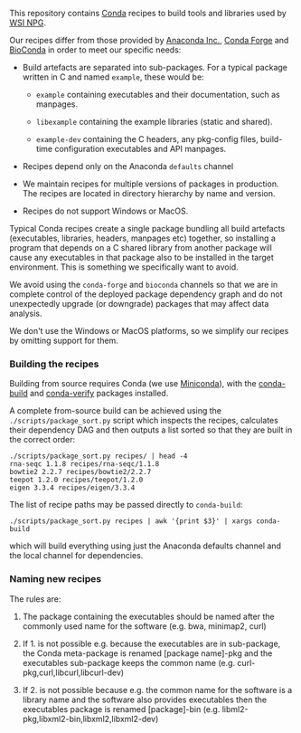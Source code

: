 This repository contains [Conda](https://conda.io) recipes to build
tools and libraries used by [WSI NPG](https://github.com/wtsi-npg).

Our recipes differ from those provided by
[Anaconda Inc.](https://github.com/AnacondaRecipes),
[Conda Forge](https://conda-forge.org) and
[BioConda](https://bioconda.github.io/) in order to meet our specific
needs:

* Build artefacts are separated into sub-packages. For a typical
  package written in C and named `example`, these would be:

  * `example` containing executables and their documentation, such
    as manpages.

  * `libexample` containing the example libraries (static and shared).

  * `example-dev` containing the C headers, any pkg-config files,
    build-time configuration executables and API manpages.

* Recipes depend only on the Anaconda `defaults` channel

* We maintain recipes for multiple versions of packages in
  production. The recipes are located in directory hierarchy by name
  and version.

* Recipes do not support Windows or MacOS.

Typical Conda recipes create a single package bundling all build
artefacts (executables, libraries, headers, manpages etc) together, so
installing a program that depends on a C shared library from another
package will cause any executables in that package also to be
installed in the target environment. This is something we specifically
want to avoid.

We avoid using the `conda-forge` and `bioconda` channels so that we
are in complete control of the deployed package dependency graph and
do not unexpectedly upgrade (or downgrade) packages that may affect
data analysis.

We don't use the Windows or MacOS platforms, so we simplify our
recipes by omitting support for them.

### Building the recipes ###

Building from source requires Conda (we use
[Miniconda](https://docs.conda.io/en/latest/miniconda.html)), with the
[conda-build](https://github.com/conda/conda-build) and
[conda-verify](https://github.com/conda/conda-verify) packages
installed.

A complete from-source build can be achieved using the
`./scripts/package_sort.py` script which inspects the recipes,
calculates their dependency DAG and then outputs a list sorted so that
they are built in the correct order:

    ./scripts/package_sort.py recipes/ | head -4
    rna-seqc 1.1.8 recipes/rna-seqc/1.1.8
    bowtie2 2.2.7 recipes/bowtie2/2.2.7
    teepot 1.2.0 recipes/teepot/1.2.0
    eigen 3.3.4 recipes/eigen/3.3.4

The list of recipe paths may be passed directly to `conda-build`:

    ./scripts/package_sort.py recipes | awk '{print $3}' | xargs conda-build 

which will build everything using just the Anaconda defaults channel
and the local channel for dependencies.


### Naming new recipes ###

The rules are:

1. The package containing the executables should be named after the
commonly used name for the software (e.g. bwa, minimap2, curl)

2. If 1. is not possible e.g. because the executables are in
sub-package, the Conda meta-package is renamed [package name]-pkg and
the executables sub-package keeps the common name
(e.g. curl-pkg,curl,libcurl,libcurl-dev)

3. If 2. is not possible because e.g. the common name for the software
is a library name and the software also provides executables then the
executables package is renamed [package]-bin
(e.g. libml2-pkg,libxml2-bin,libxml2,libxml2-dev)
